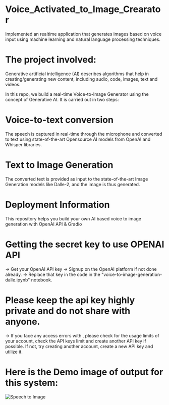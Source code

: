 # Voice_Activated_to_Image_Crearator
 Implemented an realtime application that generates images based on voice input using machine learning and natural language processing techniques. 

# The project involved:
 Generative artificial intelligence (AI) describes algorithms that help in creating/generating new content, including audio, code, images, text and videos. 

 In this repo, we build a real-time Voice-to-Image Generator using the concept of Generative AI. It is carried out in two steps:

# Voice-to-text conversion 
 The speech is captured in real-time through the microphone and converted to text using state-of-the-art Opensource AI models from OpenAI and Whisper libraries.
 
# Text to Image Generation
 The converted text is provided as input to the state-of-the-art Image Generation models like Dalle-2, and the image is thus generated.

# Deployment Information

 This repository helps you build your own AI based voice to image generation with OpenAI API & Gradio

# Getting the secret key to use OPENAI API

-> Get your OpenAI API key 
-> Signup on the OpenAI platform if not done already.
-> Replace that key in the code in the "voice-to-image-generation-dalle.ipynb" notebook.

# Please keep the api key highly private and do not share with anyone.

-> If you face any access errors with , please check for the usage limits of your account, check the API keys limit and create another API key if possible. If not, try creating another account, create a new API key and utilize it.

# Here is the Demo image of output for this system:

![Speech to Image](https://github.com/psankarmidhil/Voice_Activated_Image_Creator/assets/111223199/003e80c4-755f-4ff6-9d78-a57b90d0d79b)

